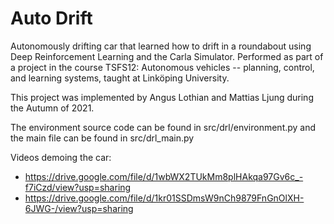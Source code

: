 # Auto Drift

Autonomously drifting car that learned how to drift in a roundabout using Deep Reinforcement Learning and the Carla Simulator. Performed as part of a project in the course TSFS12: Autonomous vehicles -- planning, control, and learning systems, taught at Linköping University. 

This project was implemented by Angus Lothian and Mattias Ljung during the Autumn of 2021.

The environment source code can be found in src/drl/environment.py and the main file can be found in src/drl_main.py

Videos demoing the car: 
* https://drive.google.com/file/d/1wbWX2TUkMm8plHAkqa97Gv6c_-f7iCzd/view?usp=sharing
* https://drive.google.com/file/d/1kr01SSDmsW9nCh9879FnGnOlXH-6JWG-/view?usp=sharing
